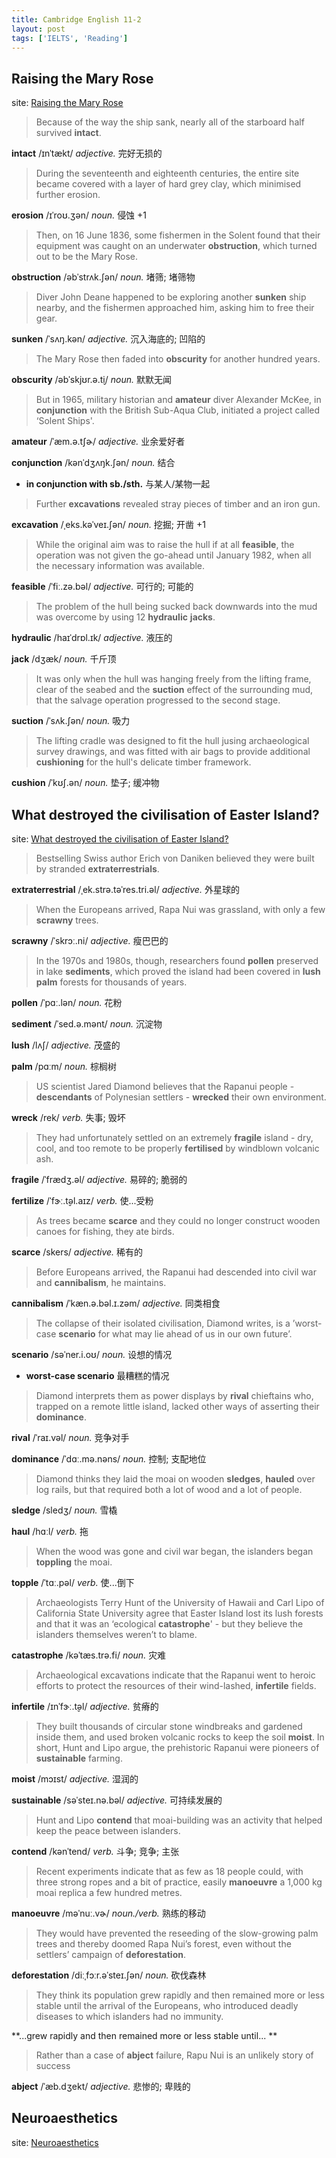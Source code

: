 ```yaml
---
title: Cambridge English 11-2
layout: post
tags: ['IELTS', 'Reading']
---
```


## Raising the Mary Rose

site: [Raising the Mary Rose](https://mini-ielts.com/393/reading/raising-the-mary-rose#)

> Because of the way the ship sank, nearly all of the starboard half survived **intact**.

**intact** /ɪnˈtækt/ *adjective.* 完好无损的

> During the seventeenth and eighteenth centuries, the entire site became covered with a layer of hard grey clay, which minimised further erosion.

**erosion** /ɪˈroʊ.ʒən/ *noun.* 侵蚀 +1

> Then, on 16 June 1836, some fishermen in the Solent found that their equipment was caught on an underwater **obstruction**, which turned out to be the Mary Rose.

**obstruction** /əbˈstrʌk.ʃən/ *noun.* 堵筛; 堵筛物

> Diver John Deane happened to be exploring another **sunken** ship nearby, and the fishermen approached him, asking him to free their gear.

**sunken** /ˈsʌŋ.kən/ *adjective.* 沉入海底的; 凹陷的

> The Mary Rose then faded into **obscurity** for another hundred years.

**obscurity** /əbˈskjʊr.ə.t̬i/ *noun.* 默默无闻

> But in 1965, military historian and **amateur** diver Alexander McKee, in **conjunction** with the British Sub-Aqua Club, initiated a project called ‘Solent Ships'.

**amateur** /ˈæm.ə.tʃɚ/ *adjective.* 业余爱好者

**conjunction** /kənˈdʒʌŋk.ʃən/ *noun.* 结合

- **in conjunction with sb./sth.** 与某人/某物一起

> Further **excavations** revealed stray pieces of timber and an iron gun.

**excavation** /ˌeks.kəˈveɪ.ʃən/ *noun.* 挖掘; 开凿 +1

> While the original aim was to raise the hull if at all **feasible**, the operation was not given the go-ahead until January 1982, when all the necessary information was available.

**feasible** /ˈfiː.zə.bəl/ *adjective.* 可行的; 可能的

> The problem of the hull being sucked back downwards into the mud was overcome by using 12 **hydraulic** **jacks**.

**hydraulic** /haɪˈdrɒl.ɪk/ *adjective.* 液压的

**jack** /dʒæk/ *noun.* 千斤顶

> It was only when the hull was hanging freely from the lifting frame, clear of the seabed and the **suction** effect of the surrounding mud, that the salvage operation progressed to the second stage.

**suction** /ˈsʌk.ʃən/ *noun.* 吸力

> The lifting cradle was designed to fit the hull jusing archaeological survey drawings, and was fitted with air bags to provide additional **cushioning** for the hull's delicate timber framework.

**cushion** /ˈkʊʃ.ən/ *noun.* 垫子; 缓冲物

## What destroyed the civilisation of Easter Island?

site: [What destroyed the civilisation of Easter Island?](https://mini-ielts.com/394/reading/what-destroyed-the-civilisation-of-easter-island)

> Bestselling Swiss author Erich von Daniken believed they were built by stranded **extraterrestrials**.

**extraterrestrial** /ˌek.strə.təˈres.tri.əl/ *adjective.* 外星球的

> When the Europeans arrived, Rapa Nui was grassland, with only a few **scrawny** trees.

**scrawny** /ˈskrɔː.ni/ *adjective.* 瘦巴巴的

> In the 1970s and 1980s, though, researchers found **pollen** preserved in lake **sediments**, which proved the island had been covered in **lush** **palm** forests for thousands of years.

**pollen** /ˈpɑː.lən/ *noun.* 花粉

**sediment** /ˈsed.ə.mənt/ *noun.* 沉淀物

**lush** /lʌʃ/ *adjective.* 茂盛的

**palm** /pɑːm/ *noun.* 棕榈树

> US scientist Jared Diamond believes that the Rapanui people - **descendants** of Polynesian settlers - **wrecked** their own environment.

**wreck** /rek/ *verb.* 失事; 毁坏

> They had unfortunately settled on an extremely **fragile** island - dry, cool, and too remote to be properly **fertilised** by windblown volcanic ash.

**fragile** /ˈfrædʒ.əl/ *adjective.* 易碎的; 脆弱的

**fertilize** /ˈfɝː.t̬əl.aɪz/ *verb.* 使...受粉

> As trees became **scarce** and they could no longer construct wooden canoes for fishing, they ate birds.

**scarce** /skers/ *adjective.* 稀有的

> Before Europeans arrived, the Rapanui had descended into civil war and **cannibalism**, he maintains.

**cannibalism** /ˈkæn.ə.bəl.ɪ.zəm/ *adjective.* 同类相食

> The collapse of their isolated civilisation, Diamond writes, is a ’worst-case **scenario** for what may lie ahead of us in our own future’.

**scenario** /səˈner.i.oʊ/ *noun.* 设想的情况

- **worst-case scenario** 最糟糕的情况

> Diamond interprets them as power displays by **rival** chieftains who, trapped on a remote little island, lacked other ways of asserting their **dominance**.

**rival** /ˈraɪ.vəl/ *noun.* 竞争对手

**dominance** /ˈdɑː.mə.nəns/ *noun.* 控制; 支配地位

> Diamond thinks they laid the moai on wooden **sledges**, **hauled** over log rails, but that required both a lot of wood and a lot of people.

**sledge** /sledʒ/ *noun.* 雪橇

**haul** /hɑːl/ *verb.* 拖

> When the wood was gone and civil war began, the islanders began **toppling** the moai.

**topple** /ˈtɑː.pəl/ *verb.* 使...倒下

> Archaeologists Terry Hunt of the University of Hawaii and Carl Lipo of California State University agree that Easter Island lost its lush forests and that it was an ‘ecological **catastrophe**' - but they believe the islanders themselves weren’t to blame.

**catastrophe** /kəˈtæs.trə.fi/ *noun.* 灾难

> Archaeological excavations indicate that the Rapanui went to heroic efforts to protect the resources of their wind-lashed, **infertile** fields.

**infertile** /ɪnˈfɝː.t̬əl/ *adjective.* 贫瘠的

> They built thousands of circular stone windbreaks and gardened inside them, and used broken volcanic rocks to keep the soil **moist**. In short, Hunt and Lipo argue, the prehistoric Rapanui were pioneers of **sustainable** farming.

**moist** /mɔɪst/ *adjective.* 湿润的

**sustainable** /səˈsteɪ.nə.bəl/ *adjective.* 可持续发展的

> Hunt and Lipo **contend** that moai-building was an activity that helped keep the peace between islanders.

**contend** /kənˈtend/ *verb.* 斗争; 竞争; 主张

> Recent experiments indicate that as few as 18 people could, with three strong ropes and a bit of practice, easily **manoeuvre** a 1,000 kg moai replica a few hundred metres.

**manoeuvre** /məˈnuː.vɚ/ *noun./verb.* 熟练的移动

> They would have prevented the reseeding of the slow-growing palm trees and thereby doomed Rapa Nui’s forest, even without the settlers’ campaign of **deforestation**.

**deforestation** /diːˌfɔːr.əˈsteɪ.ʃən/ *noun.* 砍伐森林

> They think its population grew rapidly and then remained more or less stable until the arrival of the Europeans, who introduced deadly diseases to which islanders had no immunity.

**...grew rapidly and then remained more or less stable until... **

> Rather than a case of **abject** failure, Rapu Nui is an unlikely story of success

**abject** /ˈæb.dʒekt/ *adjective.* 悲惨的; 卑贱的

## Neuroaesthetics

site: [Neuroaesthetics](https://mini-ielts.com/395/reading/neuroaesthetics)

